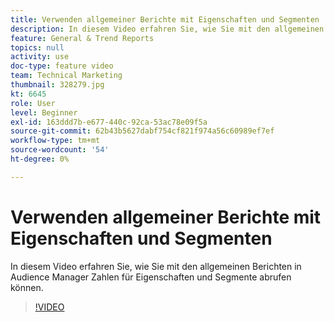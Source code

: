 ```yaml
---
title: Verwenden allgemeiner Berichte mit Eigenschaften und Segmenten
description: In diesem Video erfahren Sie, wie Sie mit den allgemeinen Berichten in Audience Manager Zahlen für Eigenschaften und Segmente abrufen können.
feature: General & Trend Reports
topics: null
activity: use
doc-type: feature video
team: Technical Marketing
thumbnail: 328279.jpg
kt: 6645
role: User
level: Beginner
exl-id: 163ddd7b-e677-440c-92ca-53ac78e09f5a
source-git-commit: 62b43b5627dabf754cf821f974a56c60989ef7ef
workflow-type: tm+mt
source-wordcount: '54'
ht-degree: 0%

---
```


# Verwenden allgemeiner Berichte mit Eigenschaften und Segmenten

In diesem Video erfahren Sie, wie Sie mit den allgemeinen Berichten in Audience Manager Zahlen für Eigenschaften und Segmente abrufen können.

>[!VIDEO](https://video.tv.adobe.com/v/340802/?quality=12&learn=on&captions=ger)
